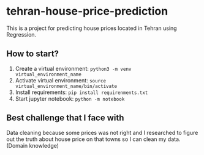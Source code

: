 # tehran-house-price-prediction
This is a project for predicting house prices located in Tehran using Regression.

## How to start?
1. Create a virtual environment:
   `python3 -m venv virtual_environment_name`
2. Activate virtual environment:
   `source virtual_environment_name/bin/activate`
4. Install requirements:
   `pip install requirenments.txt`
4. Start jupyter notebook:
   `python -m notebook`

## Best challenge that I face with
Data cleaning because some prices was not right and I researched to figure out the truth about house price on that towns so I can clean my data. (Domain knowledge)
